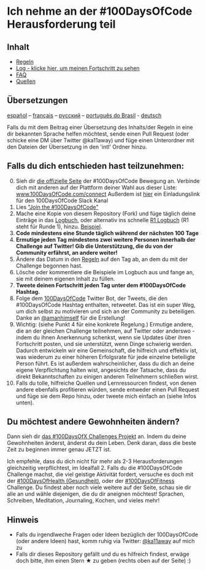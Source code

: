 # Ich nehme an der #100DaysOfCode Herausforderung teil

## Inhalt

* [Regeln](regeln.md)
* [Log - klicke hier, um meinen Fortschritt zu sehen](log-de.md)
* [FAQ](FAQ-de.md)
* [Quellen](quellen.md)

## Übersetzungen
[español](intl/es/README.md) – [français](intl/fr/FAQ-fr.md) – [русский](intl/ru/README-ru.md) – [português do Brasil](intl/pt-br/LEIAME.md) - [deutsch](intl/de/README-de.md)

Falls du mit dem Beitrag einer Übersetzung des Inhalts/der Regeln in eine dir bekannten Sprache helfen möchtest, sende einen Pull Request (oder schicke eine DM über Twitter @ka11away) und füge einen Unterordner mit den Dateien der Übersetzung in den 'intl' Ordner hinzu.

## Falls du dich entschieden hast teilzunehmen:

0.  Sieh dir [die offizielle Seite](http://100daysofcode.com/) der #100DaysOfCode Bewegung an. Verbinde dich mit anderen auf der Plattform deiner Wahl aus dieser Liste: www.100DaysOfCode.com/connect
    Außerdem ist [hier](https://join.slack.com/t/100xcode/shared_invite/enQtMjgyNTAzOTIwODM3LWJiZmIyYThhMmUyYzA3MmQyNDdjNWEwNjdiMWYyM2QwMzg3YjJlOWIzNzg2ZWVmY2M4ZGI5MDQ1NTgzM2Y3MjU) ein Einladungslink für den 100DaysOfCode Slack Kanal
1.  Lies ["Join the #100DaysOfCode"](https://medium.freecodecamp.com/join-the-100daysofcode-556ddb4579e4)
1.  Mache eine Kopie von diesem Repository (Fork) und füge täglich deine Einträge in das [Logbuch](log.md), oder alternativ ins schnelle [R1 Logbuch](r1-log.md) (R1 steht für Runde 1), hinzu. [Beispiel](https://github.com/Kallaway/100-days-kallaway-log).
1.  **Code mindestens eine Stunde täglich während der nächsten 100 Tage**
1.  **Ermutige jeden Tag mindestens zwei weitere Personen innerhalb der Challenge auf Twitter! Gib die Unterstützung, die du von der Community erfährst, an andere weiter!**
1.  Ändere das Datum in den [Regeln](regeln.md) auf den Tag ab, an dem du mit der Challenge begonnen hast.
1.  Lösche oder kommentiere die Beispiele im Logbuch aus und fange an, sie mit deinem eigenen Inhalt zu füllen.
1.  **Tweete deinen Fortschritt jeden Tag unter dem #100DaysOfCode Hashtag.**
1.  Folge dem [100DaysOfCode](https://twitter.com/_100DaysOfCode) Twitter Bot, der Tweets, die den #100DaysOfCode Hashtag enthalten, retweetet. Das ist ein super Weg, um dich selbst zu motivieren und sich an der Community zu beteiligen. Danke an [@amanhimself](https://twitter.com/amanhimself) für die Erstellung!
1.  Wichtig: (siehe Punkt 4 für eine konkrete Regelung.) Ermutige andere, die an der gleichen Challenge teilnehmen, auf Twitter oder anderswo - indem du ihnen Anerkennung schenkst, wenn sie Updates über ihren Fortschritt posten, und sie unterstützt, wenn Dinge schwierig werden. Dadurch entwickeln wir eine Gemeinschaft, die hilfreich und effektiv ist, was wiederum zu einer höheren Erfolgsrate für jede einzelne beteiligte Person führt. Es ist außerdem wahrscheinlicher, dass du dich an deine eigene Verpflichtung halten wist, angesichts der Tatsache, dass du direkt Bekanntschaften zu einigen anderen Teilnehmern schließen wirst.
1.  Falls du tolle, hilfreiche Quellen und Lernressourcen findest, von denen andere ebenfalls profitieren würden, sende entweder einen Pull Request und füge sie dem Repo hinzu, oder tweete mich einfach an (siehe Infos unten).

## Du möchtest andere Gewohnheiten ändern?

Dann sieh dir [das #100DaysOfX Challenges Projekt](http://100daysofx.com/) an. Indem du deine Gewohnheiten änderst, änderst du dein Leben. Denk daran, dass die beste Zeit zu beginnen immer genau JETZT ist.

Ich empfehle, dass du dich nicht für mehr als 2-3 Herausforderungen gleichzeitig verpflichtest, im Idealfall 2. Falls du die #100DaysOfCode Challenge machst, die viel geistige Aktivität fordert, versuche es doch mit der [#100DaysOfHealth (Gesundheit)](http://100daysofx.com/where-x-is/health/), oder der [#100DaysOfFitness](http://100daysofx.com/challenges/) Challenge. Du findest aber noch viele weitere auf der Seite, schau sie dir alle an und wähle diejenigen, die du dir aneignen möchtest! Sprachen, Schreiben, Meditation, Journaling, Kochen, und vieles mehr!

## Hinweis

* Falls du irgendlweche Fragen oder Ideen bezüglich der 100DaysOfCode (oder andere Ideen) hast, komm ruhig via Twitter: [@ka11away](https://twitter.com/ka11away) auf mich zu
* Falls dir dieses Repository gefällt und du es hilfreich findest, erwäge doch bitte, ihm einen Stern &#9733; zu geben (rechts oben auf der Seite) :)